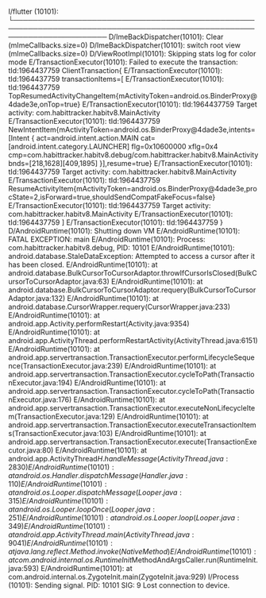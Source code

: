 I/flutter (10101): └───────────────────────────────────────────────────────────────────────────────────────────────────────────────────────
D/ImeBackDispatcher(10101): Clear (mImeCallbacks.size=0)
D/ImeBackDispatcher(10101): switch root view (mImeCallbacks.size=0)
D/ViewRootImpl(10101): Skipping stats log for color mode
E/TransactionExecutor(10101): Failed to execute the transaction: tId:1964437759 ClientTransaction{
E/TransactionExecutor(10101): tId:1964437759   transactionItems=[
E/TransactionExecutor(10101): tId:1964437759     TopResumedActivityChangeItem{mActivityToken=android.os.BinderProxy@4dade3e,onTop=true}
E/TransactionExecutor(10101): tId:1964437759     Target activity: com.habittracker.habitv8.MainActivity
E/TransactionExecutor(10101): tId:1964437759     NewIntentItem{mActivityToken=android.os.BinderProxy@4dade3e,intents=[Intent { act=android.intent.action.MAIN cat=[android.intent.category.LAUNCHER] flg=0x10600000 xflg=0x4 cmp=com.habittracker.habitv8.debug/com.habittracker.habitv8.MainActivity bnds=[218,1628][409,1895] }],resume=true}
E/TransactionExecutor(10101): tId:1964437759     Target activity: com.habittracker.habitv8.MainActivity
E/TransactionExecutor(10101): tId:1964437759     ResumeActivityItem{mActivityToken=android.os.BinderProxy@4dade3e,procState=2,isForward=true,shouldSendCompatFakeFocus=false}
E/TransactionExecutor(10101): tId:1964437759     Target activity: com.habittracker.habitv8.MainActivity
E/TransactionExecutor(10101): tId:1964437759   ]
E/TransactionExecutor(10101): tId:1964437759 }
D/AndroidRuntime(10101): Shutting down VM
E/AndroidRuntime(10101): FATAL EXCEPTION: main
E/AndroidRuntime(10101): Process: com.habittracker.habitv8.debug, PID: 10101
E/AndroidRuntime(10101): android.database.StaleDataException: Attempted to access a cursor after it has been closed.
E/AndroidRuntime(10101):        at android.database.BulkCursorToCursorAdaptor.throwIfCursorIsClosed(BulkCursorToCursorAdaptor.java:63)
E/AndroidRuntime(10101):        at android.database.BulkCursorToCursorAdaptor.requery(BulkCursorToCursorAdaptor.java:132)
E/AndroidRuntime(10101):        at android.database.CursorWrapper.requery(CursorWrapper.java:233)
E/AndroidRuntime(10101):        at android.app.Activity.performRestart(Activity.java:9354)
E/AndroidRuntime(10101):        at android.app.ActivityThread.performRestartActivity(ActivityThread.java:6151)
E/AndroidRuntime(10101):        at android.app.servertransaction.TransactionExecutor.performLifecycleSequence(TransactionExecutor.java:239)
E/AndroidRuntime(10101):        at android.app.servertransaction.TransactionExecutor.cycleToPath(TransactionExecutor.java:194)
E/AndroidRuntime(10101):        at android.app.servertransaction.TransactionExecutor.cycleToPath(TransactionExecutor.java:176)
E/AndroidRuntime(10101):        at android.app.servertransaction.TransactionExecutor.executeNonLifecycleItem(TransactionExecutor.java:129)
E/AndroidRuntime(10101):        at android.app.servertransaction.TransactionExecutor.executeTransactionItems(TransactionExecutor.java:103)
E/AndroidRuntime(10101):        at android.app.servertransaction.TransactionExecutor.execute(TransactionExecutor.java:80)
E/AndroidRuntime(10101):        at android.app.ActivityThread$H.handleMessage(ActivityThread.java:2830)
E/AndroidRuntime(10101):        at android.os.Handler.dispatchMessage(Handler.java:110)
E/AndroidRuntime(10101):        at android.os.Looper.dispatchMessage(Looper.java:315)
E/AndroidRuntime(10101):        at android.os.Looper.loopOnce(Looper.java:251)
E/AndroidRuntime(10101):        at android.os.Looper.loop(Looper.java:349)
E/AndroidRuntime(10101):        at android.app.ActivityThread.main(ActivityThread.java:9041)
E/AndroidRuntime(10101):        at java.lang.reflect.Method.invoke(Native Method)
E/AndroidRuntime(10101):        at com.android.internal.os.RuntimeInit$MethodAndArgsCaller.run(RuntimeInit.java:593)
E/AndroidRuntime(10101):        at com.android.internal.os.ZygoteInit.main(ZygoteInit.java:929)
I/Process (10101): Sending signal. PID: 10101 SIG: 9
Lost connection to device.